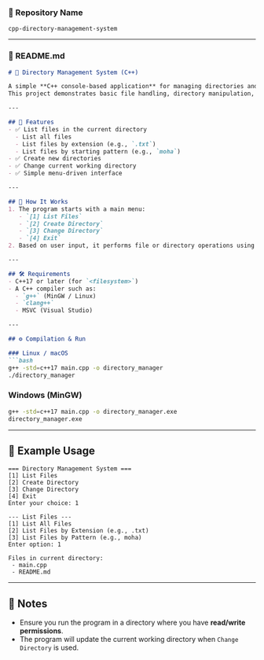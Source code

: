 ### 📂 Repository Name

```
cpp-directory-management-system
```

---

### 📝 README.md

````markdown
# 📂 Directory Management System (C++)

A simple **C++ console-based application** for managing directories and files using the `<filesystem>` library.  
This project demonstrates basic file handling, directory manipulation, and user interaction through a menu-driven system.  

---

## 🚀 Features
- ✅ List files in the current directory
  - List all files
  - List files by extension (e.g., `.txt`)
  - List files by starting pattern (e.g., `moha`)
- ✅ Create new directories
- ✅ Change current working directory
- ✅ Simple menu-driven interface

---

## 📖 How It Works
1. The program starts with a main menu:
   - `[1] List Files`
   - `[2] Create Directory`
   - `[3] Change Directory`
   - `[4] Exit`
2. Based on user input, it performs file or directory operations using `std::filesystem`.

---

## 🛠️ Requirements
- C++17 or later (for `<filesystem>`)
- A C++ compiler such as:
  - `g++` (MinGW / Linux)
  - `clang++`
  - MSVC (Visual Studio)

---

## ⚙️ Compilation & Run

### Linux / macOS
```bash
g++ -std=c++17 main.cpp -o directory_manager
./directory_manager
````

### Windows (MinGW)

```bash
g++ -std=c++17 main.cpp -o directory_manager.exe
directory_manager.exe
```

---

## 📂 Example Usage

```
=== Directory Management System ===
[1] List Files
[2] Create Directory
[3] Change Directory
[4] Exit
Enter your choice: 1

--- List Files ---
[1] List All Files
[2] List Files by Extension (e.g., .txt)
[3] List Files by Pattern (e.g., moha)
Enter option: 1

Files in current directory:
 - main.cpp
 - README.md
```

---

## 📌 Notes

* Ensure you run the program in a directory where you have **read/write permissions**.
* The program will update the current working directory when `Change Directory` is used.
